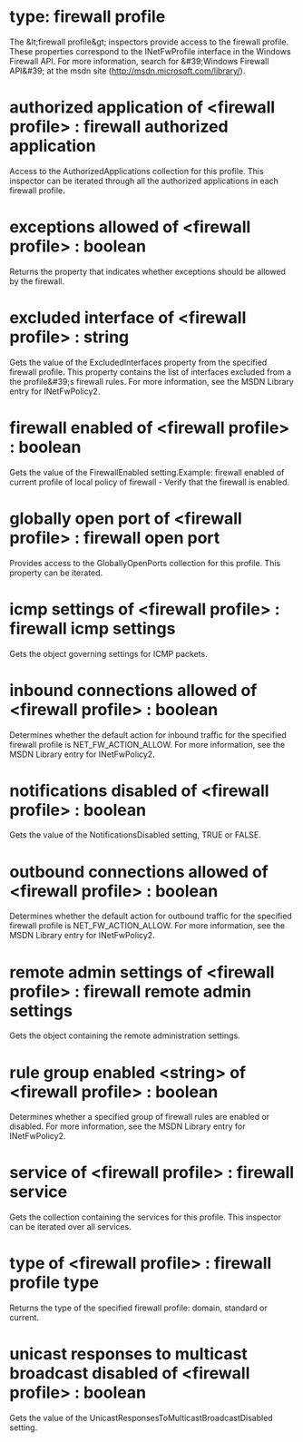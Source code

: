 # type: firewall profile

The &amp;lt;firewall profile&amp;gt; inspectors provide access to the firewall profile. These properties correspond to the INetFwProfile interface in the Windows Firewall API. For more information, search for &amp;#39;Windows Firewall API&amp;#39; at the msdn site (http://msdn.microsoft.com/library/).

# authorized application of &lt;firewall profile&gt; : firewall authorized application

Access to the AuthorizedApplications collection for this profile. This inspector can be iterated through all the authorized applications in each firewall profile.

# exceptions allowed of &lt;firewall profile&gt; : boolean

Returns the property that indicates whether exceptions should be allowed by the firewall.

# excluded interface of &lt;firewall profile&gt; : string

Gets the value of the ExcludedInterfaces property from the specified firewall profile. This property contains the list of interfaces excluded from a the profile&amp;#39;s firewall rules. For more information, see the MSDN Library entry for INetFwPolicy2.

# firewall enabled of &lt;firewall profile&gt; : boolean

Gets the value of the FirewallEnabled setting.Example: firewall enabled of current profile of local policy of firewall - Verify that the firewall is enabled.

# globally open port of &lt;firewall profile&gt; : firewall open port

Provides access to the GloballyOpenPorts collection for this profile. This property can be iterated.

# icmp settings of &lt;firewall profile&gt; : firewall icmp settings

Gets the object governing settings for ICMP packets.

# inbound connections allowed of &lt;firewall profile&gt; : boolean

Determines whether the default action for inbound traffic for the specified firewall profile is NET_FW_ACTION_ALLOW. For more information, see the MSDN Library entry for INetFwPolicy2.

# notifications disabled of &lt;firewall profile&gt; : boolean

Gets the value of the NotificationsDisabled setting, TRUE or FALSE.

# outbound connections allowed of &lt;firewall profile&gt; : boolean

Determines whether the default action for outbound traffic for the specified firewall profile is NET_FW_ACTION_ALLOW. For more information, see the MSDN Library entry for INetFwPolicy2.

# remote admin settings of &lt;firewall profile&gt; : firewall remote admin settings

Gets the object containing the remote administration settings.

# rule group enabled &lt;string&gt; of &lt;firewall profile&gt; : boolean

Determines whether a specified group of firewall rules are enabled or disabled. For more information, see the MSDN Library entry for INetFwPolicy2.

# service of &lt;firewall profile&gt; : firewall service

Gets the collection containing the services for this profile. This inspector can be iterated over all services.

# type of &lt;firewall profile&gt; : firewall profile type

Returns the type of the specified firewall profile: domain, standard or current.

# unicast responses to multicast broadcast disabled of &lt;firewall profile&gt; : boolean

Gets the value of the UnicastResponsesToMulticastBroadcastDisabled setting.
